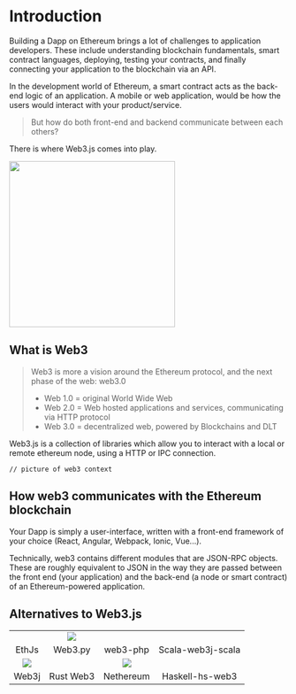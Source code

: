 # Introduction

Building a Dapp on Ethereum brings a lot of challenges to application developers. These include understanding blockchain fundamentals, smart contract languages, deploying, testing your contracts, and finally connecting your application to the blockchain via an API.

In the development world of Ethereum, a smart contract acts as the back-end logic of an application. A mobile or web application, would be how the users would interact with your product/service.

> But how do both front-end and backend  communicate between each others?

There is where Web3.js comes into play.

<img text-align="center" width="300px" src="https://repository-images.githubusercontent.com/24655114/c71c5800-6a8c-11e9-9117-8ec357c9f69e">

## What is Web3


> Web3 is more a vision around the Ethereum protocol, and the next phase of the web: web3.0
> * Web 1.0 = original World Wide Web
> * Web 2.0 = Web hosted applications and services, communicating via HTTP protocol
> * Web 3.0 = decentralized web, powered by Blockchains and DLT

Web3.js is a collection of libraries which allow you to interact with a local or remote ethereum node, using a HTTP or IPC connection.

```
// picture of web3 context
```


## How web3 communicates with the Ethereum blockchain

Your Dapp is simply a user-interface, written with a front-end framework of your choice (React, Angular, Webpack, Ionic, Vue...).

Technically, web3 contains different modules that are JSON-RPC objects. These are roughly equivalent to JSON in the way they are passed between the front end (your application) and the back-end (a node or smart contract) of an Ethereum-powered application.


## Alternatives to Web3.js

|||||
|:-----:|:-----:|:-----:|:-----:|
||![](https://i.ibb.co/Fwz0jbv/web3py.png)|||
|EthJs|Web3.py|web3-php|Scala-web3j-scala|
|![](https://asdgvdoyen.cloudimg.io/cdn/n/twebp/https://api.beta.kauri.io:443/ipfs/QmfWo2RhNPoU234Xpkee53pfRhTtYqBdoTJEXTf3vMNLbx)||![](https://avatars3.githubusercontent.com/u/16318746?s=400&v=4)|
|Web3j |Rust Web3|Nethereum|Haskell-hs-web3|



